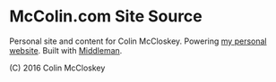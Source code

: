 # McColin.com Site Source

Personal site and content for Colin McCloskey. Powering [my personal website][1].
Built with [Middleman][2].



(C) 2016 Colin McCloskey


[1]: http://mccolin.com/ "Colin McCloskey's personal website"
[2]: https://middlemanapp.com/ "Middleman static page generator"
